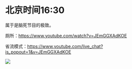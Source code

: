 # 北京时间16:30

属于是脑死节目的极致。

厕所：https://www.youtube.com/watch?v=JEmGGXAdKOE

省流模式：https://www.youtube.com/live_chat?is_popout=1&v=JEmGGXAdKOE

<img src="https://img.nga.178.com/attachments/mon_202105/21/7nQ2o-bqy9ZuT3cSge-hs.png"></img>
